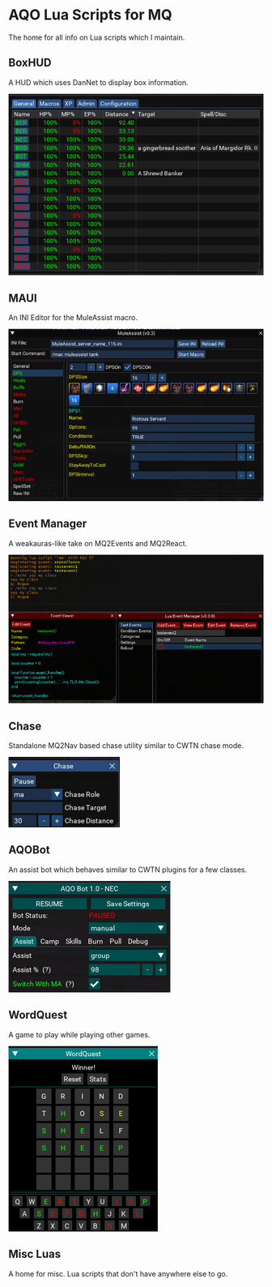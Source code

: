 # AQO Lua Scripts for MQ

The home for all info on Lua scripts which I maintain.

## BoxHUD

A HUD which uses DanNet to display box information.

![](images/boxhud.png)

## MAUI

An INI Editor for the MuleAssist macro.

![](images/maui.png)

## Event Manager

A weakauras-like take on MQ2Events and MQ2React.

![](images/lem.png)

## Chase

Standalone MQ2Nav based chase utility similar to CWTN chase mode.

![](images/chase.png)

## AQOBot

An assist bot which behaves similar to CWTN plugins for a few classes.

![](images/aqobot.png)

## WordQuest

A game to play while playing other games.

![](images/wordquest.png)

## Misc Luas

A home for misc. Lua scripts that don't have anywhere else to go.
